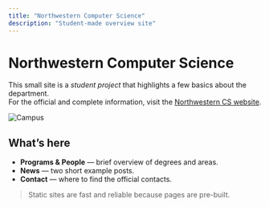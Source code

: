 ```yaml
---
title: "Northwestern Computer Science"
description: "Student-made overview site"
---
```


# Northwestern **Computer Science**

This small site is a *student project* that highlights a few basics about the department.  
For the official and complete information, visit the
[Northwestern CS website](https://www.mccormick.northwestern.edu/computer-science/).

![Campus](images/campus.jpg)

## What’s here
- **Programs & People** — brief overview of degrees and areas.
- **News** — two short example posts.
- **Contact** — where to find the official contacts.

> Static sites are fast and reliable because pages are pre-built.

